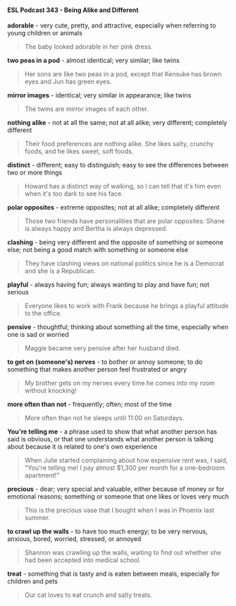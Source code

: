 #### ESL Podcast 343 - Being Alike and Different

**adorable** - very cute, pretty, and attractive, especially when referring to young
children or animals

> The baby looked adorable in her pink dress.

**two peas in a pod** - almost identical; very similar; like twins

> Her sons are like two peas in a pod, except that Kensuke has brown eyes and
Jun has green eyes.

**mirror images** - identical; very similar in appearance; like twins

> The twins are mirror images of each other.

**nothing alike** - not at all the same; not at all alike; very different; completely
different

> Their food preferences are nothing alike. She likes salty, crunchy foods, and he
likes sweet, soft foods.

**distinct** - different; easy to distinguish; easy to see the differences between two
or more things

> Howard has a distinct way of walking, so I can tell that it's him even when it's
too dark to see his face.

**polar opposites** - extreme opposites; not at all alike; completely different

> Those two friends have personalities that are polar opposites: Shane is always
happy and Bertha is always depressed.

**clashing** - being very different and the opposite of something or someone else;
not being a good match with something or someone else

> They have clashing views on national politics since he is a Democrat and she is
a Republican.

**playful** - always having fun; always wanting to play and have fun; not serious

> Everyone likes to work with Frank because he brings a playful attitude to the
office.

**pensive** - thoughtful; thinking about something all the time, especially when one
is sad or worried

> Maggie became very pensive after her husband died.

**to get on (someone's) nerves** - to bother or annoy someone; to do something
that makes another person feel frustrated or angry

> My brother gets on my nerves every time he comes into my room without
knocking!

**more often than not** - frequently; often; most of the time

> More often than not he sleeps until 11:00 on Saturdays.

**You're telling me** - a phrase used to show that what another person has said is
obvious, or that one understands what another person is talking about because it
is related to one's own experience

> When Julie started complaining about how expensive rent was, I said, "You're
telling me! I pay almost $1,300 per month for a one-bedroom apartment!"

**precious** - dear; very special and valuable, either because of money or for
emotional reasons; something or someone that one likes or loves very much

> This is the precious vase that I bought when I was in Phoenix last summer.

**to crawl up the walls** - to have too much energy; to be very nervous, anxious,
bored, worried, stressed, or annoyed

> Shannon was crawling up the walls, waiting to find out whether she had been
accepted into medical school.

**treat** - something that is tasty and is eaten between meals, especially for
children and pets

> Our cat loves to eat crunch and salty treats.

